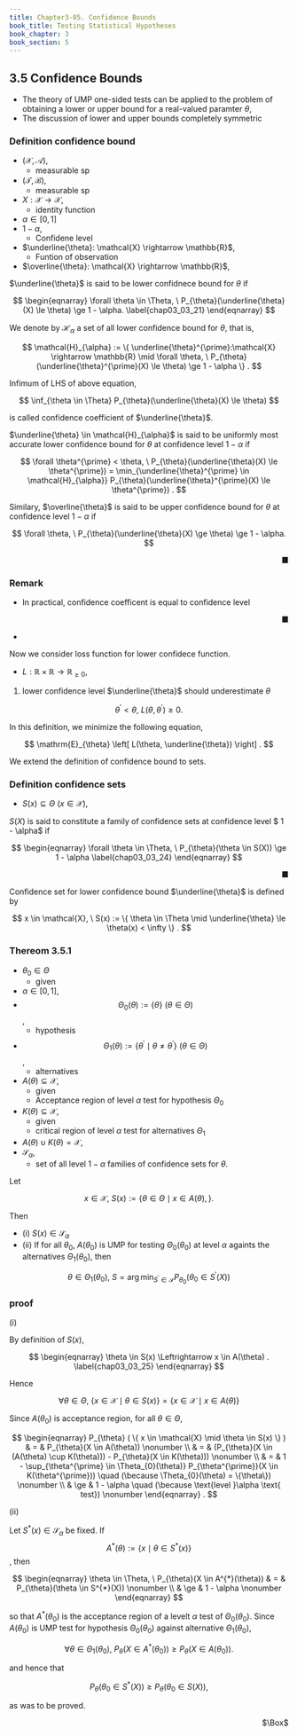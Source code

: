 ```yaml
---
title: Chapter3-05. Confidence Bounds
book_title: Testing Statistical Hypotheses
book_chapter: 3
book_section: 5
---
```


## 3.5 Confidence Bounds
* The theory of UMP one-sided tests can be applied to the problem of obtaining a lower or upper bound for a real-valued paramter $\theta$,
* The discussion of lower and upper bounds completely symmetric



### Definition confidence bound
* $(\mathcal{X}, \mathcal{A})$,
    * measurable sp
* $(\mathcal{T}, \mathcal{B})$,
    * measurable sp
* $X: \mathcal{X} \rightarrow \mathcal{X}$,
    * identity function
* $\alpha \in [0, 1]$
* $1 - \alpha$,
    * Confidene level
* $\underline{\theta}: \mathcal{X} \rightarrow \mathbb{R}$,
    * Funtion of observation
* $\overline{\theta}: \mathcal{X} \rightarrow \mathbb{R}$,

$\underline{\theta}$ is said to be lower confidnece bound for $\theta$ if

$$
\begin{eqnarray}
    \forall \theta \in \Theta,
    \
    P_{\theta}(\underline{\theta}(X) \le \theta)
    \ge
    1 - \alpha.
    \label{chap03_03_21}
\end{eqnarray}
$$

We denote by $\mathcal{H}_{\alpha}$ a set of all lower confidence bound for $\theta$, that is,

$$
    \mathcal{H}_{\alpha}
    :=
    \{
        \underline{\theta}^{\prime}:\mathcal{X} \rightarrow \mathbb{R}
        \mid
        \forall \theta,
        \
        P_{\theta}(\underline{\theta}^{\prime}(X) \le \theta)
        \ge
        1 - \alpha
    \}
    .
$$

Infimum of LHS of above equation,

$$
    \inf_{\theta \in \Theta}
        P_{\theta}(\underline{\theta}(X) \le \theta)
$$

is called confidence coefficient of $\underline{\theta}$.

$\underline{\theta} \in \mathcal{H}_{\alpha}$ is said to be uniformly most accurate lower confidence bound for $\theta$ at confidence level $1 - \alpha$ if 

$$
    \forall \theta^{\prime} < \theta,
    \
    P_{\theta}(\underline{\theta}(X) \le \theta^{\prime})
    =
    \min_{\underline{\theta}^{\prime} \in \mathcal{H}_{\alpha}}
        P_{\theta}(\underline{\theta}^{\prime}(X) \le \theta^{\prime})
    .
$$

Similary, $\overline{\theta}$ is said to be upper confidence bound for $\theta$ at confidence level $1 - \alpha$ if

$$
    \forall \theta,
    \
    P_{\theta}(\underline{\theta}(X) \ge \theta)
    \ge
    1 - \alpha.
$$

<div class="end-of-statement" style="text-align: right">■</div>

### Remark
* In practical, confidence coefficent is equal to confidence level

<div class="end-of-statement" style="text-align: right">■</div>

* 

Now we consider loss function for lower confidece function.

* $L: \mathbb{R} \times \mathbb{R} \rightarrow \mathbb{R}_{\ge 0}$,
1. lower confidence level $\underline{\theta}$ should underestimate $\theta$

$$
    \theta^{\prime} < \theta,
    \
    L(\theta, \theta^{\prime})
    \ge
    0
    .
$$

In this definition, we minimize the following equation,

$$
    \mathrm{E}_{\theta}
    \left[
        L(\theta, \underline{\theta})
    \right]
    .
$$

We extend the definition of confidence bound to sets.

### Definition confidence sets
* $S(x) \subseteq \Theta \ (x \in \mathcal{X})$,

$S(X)$ is said to constitute a family of confidence sets at confidence level $ 1 - \alpha$ if

$$
\begin{eqnarray}
    \forall \theta \in \Theta,
    \
    P_{\theta}(\theta \in S(X))
    \ge
    1 - \alpha
    \label{chap03_03_24}
\end{eqnarray}
$$

<div class="end-of-statement" style="text-align: right">■</div>

Confidence set for lower confidence bound $\underline{\theta}$ is defined by

$$
    x \in \mathcal{X},
    \
    S(x)
    :=
    \{
        \theta
        \in \Theta
        \mid
        \underline{\theta}
        \le
        \theta(x)
        <
        \infty
    \}
    .
$$

### Thereom 3.5.1
* $\theta_{0} \in \Theta$
    * given
* $\alpha \in [0, 1]$,
* $$\Theta_{0}(\theta) := \{\theta\} \ (\theta \in \Theta)$$,
    * hypothesis
* $$\Theta_{1}(\theta) := \{\theta^{\prime} \mid \theta \neq \theta^{\prime}\} \ (\theta \in \Theta)$$,
    * alternatives
* $A(\theta) \subseteq \mathcal{X}$,
    * given
    * Acceptance region of level $\alpha$ test for hypothesis $\Theta_{0}$
* $K(\theta) \subseteq \mathcal{X}$,
    * given
    * critical region of level $\alpha$ test for alternatives $\Theta_{1}$
* $A(\theta) \cup K(\theta) = \mathcal{X}$,
* $\mathcal{S}_{\alpha}$,
    * set of all level $1 - \alpha$ families of confidence sets for $\theta$.

Let

$$
    x \in \mathcal{X},
    \
    S(x)
    :=
    \{
        \theta \in \Theta
        \mid
        x \in A(\theta),
    \}
    .
$$

Then

* (i) $S(x) \in \mathcal{S}_{\alpha}$ 
* (ii) If for all $\theta_{0}$, $A(\theta_{0})$ is UMP for testing $\Theta_{0}(\theta_{0})$ at level $\alpha$ againts the alternatives $\Theta_{1}(\theta_{0})$, then

$$
    \theta \in \Theta_{1}(\theta_{0}),
    \
    S
    =
    \arg\min_{S^{\prime} \in \mathcal{S}}
        P_{\theta_{0}}(\theta_{0} \in S^{\prime}(X))
$$

### proof
(i)

By definition of $S(x)$,

$$
\begin{eqnarray}
    \theta \in S(x)
    \Leftrightarrow
    x \in A(\theta)
    .
    \label{chap03_03_25}
\end{eqnarray}
$$

Hence

$$
    \forall \theta \in \Theta,
    \
    \{
        x \in \mathcal{X}
        \mid
        \theta \in S(x)
    \}
    =
    \{
        x \in \mathcal{X}
        \mid
        x \in A(\theta)
    \}
$$

Since $A(\theta_{0})$ is acceptance region, for all $\theta \in \Theta$,

$$
\begin{eqnarray}
    P_{\theta}
    (
        \{
            x \in \mathcal{X}
            \mid
            \theta \in S(x)
        \}
    )
    & = &
        P_{\theta}(X \in A(\theta))
    \nonumber
    \\
    & = &
        (P_{\theta}(X \in (A(\theta) \cup K(\theta))) - P_{\theta}(X \in K(\theta)))
    \nonumber
    \\
    & = &
        1
        -
        \sup_{\theta^{\prime} \in \Theta_{0}(\theta)}
             P_{\theta^{\prime}}(X \in K(\theta^{\prime}))
        \quad
        (\because \Theta_{0}(\theta) = \{\theta\})
    \nonumber
    \\
    & \ge &
        1
        -
        \alpha
        \quad
        (\because \text{level }\alpha \text{ test})
    \nonumber
\end{eqnarray}
    .
$$

(ii)

Let $S^{*}(x) \in \mathcal{S}_{\alpha}$ be fixed.
If $$A^{*}(\theta) := \{x \mid \theta \in S^{*}(x)\}$$, then

$$
\begin{eqnarray}
    \theta \in \Theta,
    \
    P_{\theta}(X \in A^{*}(\theta))
    & = &
        P_{\theta}(\theta \in S^{*}(X))
    \nonumber
    \\
    & \ge &
        1 - \alpha
    \nonumber
\end{eqnarray}
$$

so that $A^{*}(\theta_{0})$ is the acceptance region of a levelt $\alpha$ test of $\Theta_{0}(\theta_{0})$.
Since $A(\theta_{0})$ is UMP test for hypothesis $\Theta_{0}(\theta_{0})$ against alternative $\Theta_{1}(\theta_{0})$,

$$
    \forall \theta \in \Theta_{1}(\theta_{0}),
    \
    P_{\theta}(X \in A^{*}(\theta_{0}))
    \ge
    P_{\theta}(X \in A(\theta_{0}))
    .
$$

and hence that

$$
    P_{\theta}(\theta_{0} \in S^{*}(X))
    \ge
    P_{\theta}(\theta_{0} \in S(X)),
$$

as was to be proved.

<div class="QED" style="text-align: right">$\Box$</div>
